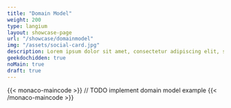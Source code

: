 ```yaml
---
title: "Domain Model"
weight: 200
type: langium
layout: showcase-page
url: "/showcase/domainmodel"
img: "/assets/social-card.jpg"
description: Lorem ipsum dolor sit amet, consectetur adipiscing elit, sed do eiusmod
geekdochidden: true
noMain: true
draft: true
---
```


{{< monaco-maincode >}}
// TODO implement domain model example
{{< /monaco-maincode >}}